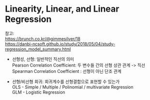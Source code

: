 # Linearity, Linear, and Linear Regression

참고:  
https://brunch.co.kr/@gimmesilver/18  
https://danbi-ncsoft.github.io/study/2018/05/04/study-regression_model_summary.html  

- 선형성, 선형: 일반적인 직선의 의미  
Pearson Correlation Coefficient: 두 변수들 간의 선형 상관 관계 -> 직선  
Spearman Correlation Coefficient : 선형이 아닌 단조 관계  

- 선형/비선형 회귀: 회귀계수를 선형결합으로 표현할 수 있는가  
OLS - Simple / Multiple / Polinomial / multivariate Regression  
GLM - Logistic Regression  
